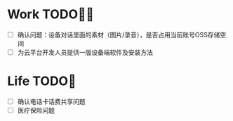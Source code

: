 # Work TODO👨‍💻
- [ ] 确认问题：设备对话里面的素材（图片/录音），是否占用当前账号OSS存储空间
- [ ] 为云平台开发人员提供一版设备端软件及安装方法

# Life TODO🌻
- [ ] 确认电话卡话费共享问题
- [ ] 医疗保险问题